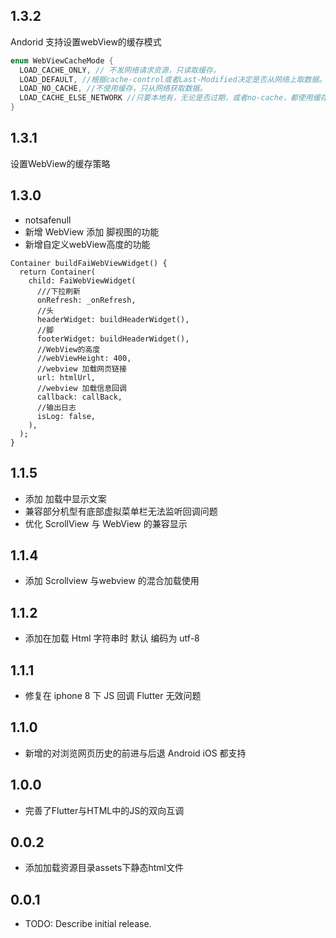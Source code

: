 
## 1.3.2 
 Andorid 支持设置webView的缓存模式
```dart
enum WebViewCacheMode {
  LOAD_CACHE_ONLY, // 不发网络请求资源，只读取缓存。
  LOAD_DEFAULT, //根据cache-control或者Last-Modified决定是否从网络上取数据。默认采用该方案
  LOAD_NO_CACHE, //不使用缓存，只从网络获取数据。
  LOAD_CACHE_ELSE_NETWORK //只要本地有，无论是否过期，或者no-cache，都使用缓存中的数据。本地没有缓存时才从网络上获取。
}
```

## 1.3.1

设置WebView的缓存策略

## 1.3.0

* notsafenull
* 新增 WebView 添加 脚视图的功能
* 新增自定义webView高度的功能

```
Container buildFaiWebViewWidget() {
  return Container(
    child: FaiWebViewWidget(
      ///下拉刷新
      onRefresh: _onRefresh,
      //头
      headerWidget: buildHeaderWidget(),
      //脚
      footerWidget: buildHeaderWidget(),
      //WebView的高度
      //webViewHeight: 400,
      //webview 加载网页链接
      url: htmlUrl,
      //webview 加载信息回调
      callback: callBack,
      //输出日志
      isLog: false,
    ),
  );
}

```
## 1.1.5

* 添加 加载中显示文案
* 兼容部分机型有底部虚拟菜单栏无法监听回调问题
* 优化 ScrollView 与 WebView 的兼容显示

## 1.1.4

* 添加 Scrollview 与webview 的混合加载使用

## 1.1.2

* 添加在加载 Html 字符串时 默认 编码为  utf-8 

## 1.1.1

* 修复在 iphone 8 下  JS 回调 Flutter 无效问题

## 1.1.0 

* 新增的对浏览网页历史的前进与后退  Android iOS 都支持

## 1.0.0 

* 完善了Flutter与HTML中的JS的双向互调

## 0.0.2

* 添加加载资源目录assets下静态html文件

## 0.0.1

* TODO: Describe initial release.



